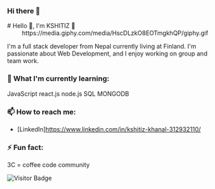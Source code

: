 ### Hi there 👋

<!--
**Kshitiz2020/Kshitiz2020** is a ✨ _special_ ✨ repository because its `README.md` (this file) appears on your GitHub profile.

Here are some ideas to get you started:

- 🔭 I’m currently working on ...
- 🌱 I’m currently learning ...
- 👯 I’m looking to collaborate on ...
- 🤔 I’m looking for help with ...
- 💬 Ask me about ...
- 📫 How to reach me: ...
- 😄 Pronouns: ...
- ⚡ Fun fact: ...
--># Hello 👋, I'm KSHITIZ 🙏
<div id="header" align="center">
  https://media.giphy.com/media/HscDLzkO8EOTmgkhQP/giphy.gif
</div>

I'm a full stack developer from Nepal currently living at Finland. I'm passionate about Web Development, and I enjoy working on group and team work.

### 🌱 What I'm currently learning:

JavaScript
react.js
node.js
SQL
MONGODB

### 📫 How to reach me:

- [LinkedIn]https://www.linkedin.com/in/kshitiz-khanal-312932110/

### ⚡ Fun fact:

3C = coffee code community

![Visitor Badge](https://visitor-badge.laobi.icu/badge?page_id=your-username.Kshitiz2020)

<H1>
